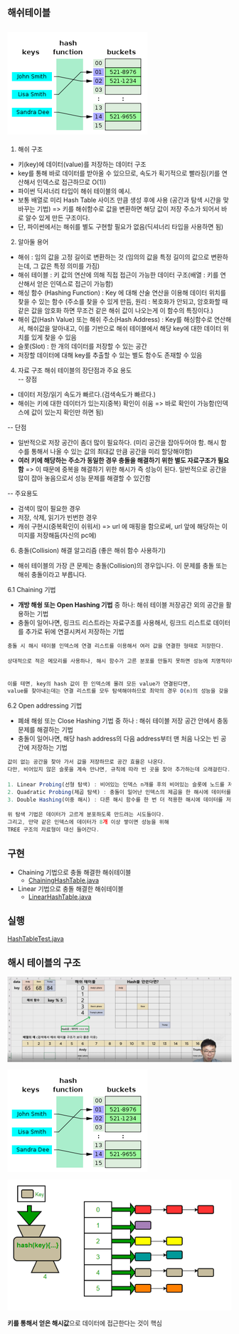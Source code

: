 해쉬테이블
-

 ![](./hash_structure.png)
 ---
1. 해쉬 구조
* 키(key)에 데이터(value)를 저장하는 데이터 구조
* key를 통해 바로 데이터를 받아올 수 있으므로, 속도가 획기적으로 빨라짐(키를 연산해서 인덱스로 접근하므로 O(1))
* 파이썬 딕셔너리 타입이 해쉬 테이블의 예시. 
* 보통 배열로 미리 Hash Table 사이즈 만큼 생성 후에 사용 (공간과 탐색 시간을 맞바꾸는 기법) => 키를 해쉬함수로 값을 변환하면 해당 값이 저장 주소가 되어서 바로 알수 있게 만든 구조이다.
* 단, 파이썬에서는 해쉬를 별도 구현할 필요가 없음(딕셔너리 타입을 사용하면 됨)

2. 알아둘 용어
* 해쉬 : 임의 값을 고정 길이로 변환하는 것 (임의의 값을 특정 길이의 값으로 변환하는데, 그 값은 특정 의미를 가짐)
* 해쉬 테이블 : 키 값의 연산에 의해 직접 접근이 가능한 데이터 구조(배열 : 키를 연산해서 얻은 인덱스로 접근이 가능함)
* 해싱 함수 (Hashing Function) : Key 에 대해 산술 연산을 이용해 데이터 위치를 찾을 수 있는 함수 (주소를 찾을 수 있게 만듬, 원리 : 복호화가 안되고, 암호화할 때 같은 값을 암호화 하면 무조건 같은 해쉬 값이 나오는게 이 함수의 특징이다.)
* 해쉬 값(Hash Value) 또는 해쉬 주소(Hash Address) : Key를 해싱함수로 연산해서, 해쉬값을 알아내고, 이를 기반으로 해쉬 테이블에서 해당 key에 대한 데이터 위치를 있게 찾을 수 있음
* 슬롯(Slot) :  한 개의 데이터를 저장할 수 있는 공간
* 저장할 데이터에 대해 key를 추출할 수 있는 별도 함수도 존재할 수 있음


4. 자료 구조 해쉬 테이블의 장단점과 주요 용도   
-- 장점 
 * 데이터 저장/읽기 속도가 빠르다.(검색속도가 빠르다.)
 * 해쉬는 키에 대한 데이터가 있는지(중복) 확인이 쉬움 => 바로 확인이 가능함(인덱스에 값이 있는지 확인만 하면 됨)

-- 단점
 * 일반적으로 저장 공간이 좀더 많이 필요하다. (미리 공간을 잡아두어야 함. 해시 함수를 통해서 나올 수 있는 값의 최대값 만큼 공간을 미리 할당해야함)
 * **여러 키에 해당하는 주소가 동일한 경우 충돌을 해결하기 위한 별도 자료구조가 필요함** => 이 때문에 중복을 해결하기 위한 해시가 즉 성능이 된다. 일반적으로 공간을 많이 잡아 놓음으로서 성능 문제를 해결할 수 있긴함

-- 주요용도
 * 검색이 많이 필요한 경우
 * 저장, 삭제, 읽기가 빈번한 경우
 * 캐쉬 구현시(중복확인이 쉬워서) => url 에 매핑을 함으로써, url 앞에 해당하는 이미지를 저장해둠(자신의 pc에)

6. 충돌(Collision) 해결 알고리즘 (좋은 해쉬 함수 사용하기)
* 해쉬 테이블의 가장 큰 문제는 충돌(Collision)의 경우입니다. 이 문제를 충돌 또는 해쉬 충돌이라고 부릅니다.

6.1 Chaining 기법
 * **개방 해슁 또는 Open Hashing 기법** 중 하나: 해쉬 테이블 저장공간 외의 공간을 활용하는 기법
 * 충돌이 일어나면, 링크드 리스트라는 자료구조를 사용해서, 링크드 리스트로 데이터를 추가로 뒤에 연결시켜서 저장하는 기법
 
```js
충돌 시 해시 테이블 인덱스에 연결 리스트를 이용해서 여러 값을 연결한 형태로 저장한다.

상대적으로 적은 메모리를 사용하나, 해시 함수가 고른 분포를 만들지 못하면 성능에 치명적이다.


이를 테면, key의 hash 값이 한 인덱스에 몰려 모든 value가 연결된다면, 
value를 찾아내는데는 연결 리스트를 모두 탐색해야하므로 최악의 경우 O(n)의 성능을 갖을 수 있다. => 해시함수 구현의 중요성
```
 
6.2 Open addressing 기법 
 * 폐쇄 해슁 또는 Close Hashing 기법 중 하나 : 해쉬 테이블 저장 공간 안에서 충동 문제를 해결하는 기법
 * 충돌이 일어나면, 해당 hash address의 다음 address부터 맨 처음 나오는 빈 공간에 저장하는 기법

```js
값이 없는 공간을 찾아 가서 값을 저장하므로 공간 효율은 나온다.
다만, 비어있지 않은 슬롯을 계속 만나면, 규칙에 따라 빈 곳을 찾아 추가하는데 오래걸린다.

1. Linear Probing(선형 탐색) : 비어있는 인덱스 n개를 후의 비어있는 슬롯에 노드를 저장한다.
2. Quadratic Probing(제곱 탐색) : 충돌이 일어난 인덱스의 제곱을 한 해시에 데이터를 저장한다.
3. Double Hashing(이중 해시) : 다른 해시 함수를 한 번 더 적용한 해시에 데이터를 저장한다

위 탐색 기법은 데이터가 고르게 분포하도록 만드려는 시도들이다. 
그리고, 만약 같은 인덱스에 데이터가 8개 이상 쌓이면 성능을 위해
TREE 구조의 자료형이 대신 들어간다.
```

구현
-
* Chaining 기법으로 충돌 해결한 해쉬테이블
   - [ChainingHashTable.java](./ChainingHashTable.java "ChainingHashTable.java")
* Linear 기법으로 충돌 해결한 해쉬테이블
   - [LinearHashTable.java](./LinearHashTable.java "LinearHashTable.java")


실행
-
[HashTableTest.java](../speedTest/HashTableTest.java "HashTableTest.java")

해시 테이블의 구조
-

![](./hash.png)

![](./hash_structure.png)

![](./hashtable1.png)

**키를 통해서 얻은 해시값**으로 데이터에 접근한다는 것이 핵심

